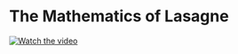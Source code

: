 # The Mathematics of Lasagne

[![Watch the video](./images/video_thumbnail.jpg)](https://youtu.be/9l9hcSIAAtM)
